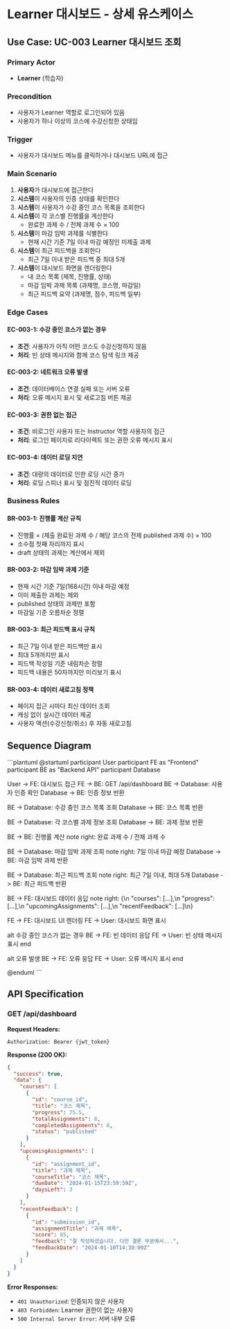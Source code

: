 # Learner 대시보드 - 상세 유스케이스

## Use Case: UC-003 Learner 대시보드 조회

### Primary Actor
- **Learner** (학습자)

### Precondition
- 사용자가 Learner 역할로 로그인되어 있음
- 사용자가 하나 이상의 코스에 수강신청한 상태임

### Trigger
- 사용자가 대시보드 메뉴를 클릭하거나 대시보드 URL에 접근

### Main Scenario

1. **사용자**가 대시보드에 접근한다
2. **시스템**이 사용자의 인증 상태를 확인한다
3. **시스템**이 사용자가 수강 중인 코스 목록을 조회한다
4. **시스템**이 각 코스별 진행률을 계산한다
   - 완료한 과제 수 / 전체 과제 수 × 100
5. **시스템**이 마감 임박 과제를 식별한다
   - 현재 시간 기준 7일 이내 마감 예정인 미제출 과제
6. **시스템**이 최근 피드백을 조회한다
   - 최근 7일 이내 받은 피드백 중 최대 5개
7. **시스템**이 대시보드 화면을 렌더링한다
   - 내 코스 목록 (제목, 진행률, 상태)
   - 마감 임박 과제 목록 (과제명, 코스명, 마감일)
   - 최근 피드백 요약 (과제명, 점수, 피드백 일부)

### Edge Cases

#### EC-003-1: 수강 중인 코스가 없는 경우
- **조건**: 사용자가 아직 어떤 코스도 수강신청하지 않음
- **처리**: 빈 상태 메시지와 함께 코스 탐색 링크 제공

#### EC-003-2: 네트워크 오류 발생
- **조건**: 데이터베이스 연결 실패 또는 서버 오류
- **처리**: 오류 메시지 표시 및 새로고침 버튼 제공

#### EC-003-3: 권한 없는 접근
- **조건**: 비로그인 사용자 또는 Instructor 역할 사용자의 접근
- **처리**: 로그인 페이지로 리다이렉트 또는 권한 오류 메시지 표시

#### EC-003-4: 데이터 로딩 지연
- **조건**: 대량의 데이터로 인한 로딩 시간 증가
- **처리**: 로딩 스피너 표시 및 점진적 데이터 로딩

### Business Rules

#### BR-003-1: 진행률 계산 규칙
- 진행률 = (제출 완료된 과제 수 / 해당 코스의 전체 published 과제 수) × 100
- 소수점 첫째 자리까지 표시
- draft 상태의 과제는 계산에서 제외

#### BR-003-2: 마감 임박 과제 기준
- 현재 시간 기준 7일(168시간) 이내 마감 예정
- 이미 제출한 과제는 제외
- published 상태의 과제만 포함
- 마감일 기준 오름차순 정렬

#### BR-003-3: 최근 피드백 표시 규칙
- 최근 7일 이내 받은 피드백만 표시
- 최대 5개까지만 표시
- 피드백 작성일 기준 내림차순 정렬
- 피드백 내용은 50자까지만 미리보기 표시

#### BR-003-4: 데이터 새로고침 정책
- 페이지 접근 시마다 최신 데이터 조회
- 캐싱 없이 실시간 데이터 제공
- 사용자 액션(수강신청/취소) 후 자동 새로고침

## Sequence Diagram

\`\`\`plantuml
@startuml
participant User
participant FE as "Frontend"
participant BE as "Backend API"
participant Database

User -> FE: 대시보드 접근
FE -> BE: GET /api/dashboard
BE -> Database: 사용자 인증 확인
Database -> BE: 인증 정보 반환

BE -> Database: 수강 중인 코스 목록 조회
Database -> BE: 코스 목록 반환

BE -> Database: 각 코스별 과제 정보 조회
Database -> BE: 과제 정보 반환

BE -> BE: 진행률 계산
note right: 완료 과제 수 / 전체 과제 수

BE -> Database: 마감 임박 과제 조회
note right: 7일 이내 마감 예정
Database -> BE: 마감 임박 과제 반환

BE -> Database: 최근 피드백 조회
note right: 최근 7일 이내, 최대 5개
Database -> BE: 최근 피드백 반환

BE -> FE: 대시보드 데이터 응답
note right: {\n  "courses": [...],\n  "progress": [...],\n  "upcomingAssignments": [...],\n  "recentFeedback": [...]\n}

FE -> FE: 대시보드 UI 렌더링
FE -> User: 대시보드 화면 표시

alt 수강 중인 코스가 없는 경우
  BE -> FE: 빈 데이터 응답
  FE -> User: 빈 상태 메시지 표시
end

alt 오류 발생
  BE -> FE: 오류 응답
  FE -> User: 오류 메시지 표시
end

@enduml
\`\`\`

## API Specification

### GET /api/dashboard

**Request Headers:**
```
Authorization: Bearer {jwt_token}
```

**Response (200 OK):**
```json
{
  "success": true,
  "data": {
    "courses": [
      {
        "id": "course_id",
        "title": "코스 제목",
        "progress": 75.5,
        "totalAssignments": 8,
        "completedAssignments": 6,
        "status": "published"
      }
    ],
    "upcomingAssignments": [
      {
        "id": "assignment_id",
        "title": "과제 제목",
        "courseTitle": "코스 제목",
        "dueDate": "2024-01-15T23:59:59Z",
        "daysLeft": 3
      }
    ],
    "recentFeedback": [
      {
        "id": "submission_id",
        "assignmentTitle": "과제 제목",
        "score": 85,
        "feedback": "잘 작성하셨습니다. 다만 결론 부분에서...",
        "feedbackDate": "2024-01-10T14:30:00Z"
      }
    ]
  }
}
```

**Error Responses:**
- `401 Unauthorized`: 인증되지 않은 사용자
- `403 Forbidden`: Learner 권한이 없는 사용자
- `500 Internal Server Error`: 서버 내부 오류
